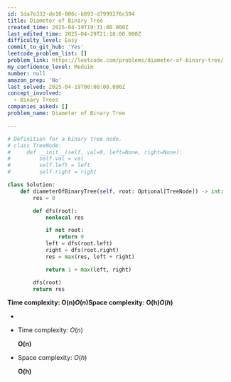 ```yaml
---
id: 1da7e332-de10-806c-b893-d7999276c594
title: Diameter of Binary Tree
created_time: 2025-04-19T19:31:00.000Z
last_edited_time: 2025-04-29T21:18:00.000Z
difficulty_level: Easy
commit_to_git_hub: 'Yes'
leetcode_problem_list: []
problem_link: https://leetcode.com/problems/diameter-of-binary-tree/
my_confidence_level: Meduim
number: null
amazon_prep: 'No'
last_solved: 2025-04-19T00:00:00.000Z
concept_involved:
  - Binary Trees
companies_asked: []
problem_name: Diameter of Binary Tree

---
```


```python
# Definition for a binary tree node.
# class TreeNode:
#     def __init__(self, val=0, left=None, right=None):
#         self.val = val
#         self.left = left
#         self.right = right

class Solution:
    def diameterOfBinaryTree(self, root: Optional[TreeNode]) -> int:
        res = 0

        def dfs(root):
            nonlocal res

            if not root:
                return 0
            left = dfs(root.left)
            right = dfs(root.right)
            res = max(res, left + right)

            return 1 + max(left, right)

        dfs(root)
        return res
```

**Time complexity: O(n)*****O*****(*****n*****)Space complexity: O(h)*****O*****(*****h*****)**

*

*   Time complexity: *O*(*n*)

    **O(n)**

*   Space complexity: *O*(*h*)

    **O(h)**
